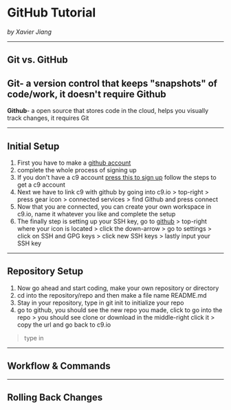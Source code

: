 # GitHub Tutorial

_by Xavier Jiang_

---
## Git vs. GitHub
**Git**- a version control that keeps "snapshots" of code/work, it doesn't require Github
---
**Github**- a open source that stores code in the cloud, helps you visually track changes, it requires Git 


---
## Initial Setup
1) First you have to make a [github account](https://github.com/)
2) complete the whole process of signing up 
3) If you don't have a c9 account [press this to sign up](https://c9.io/) follow the steps to get a c9 account
4) Next we have to link c9 with github by going into c9.io > top-right > press gear icon > connected services > find Github and press connect
5) Now that you are connected, you can create your own workspace in c9.io, name it whatever you like and complete the setup
6) The finally step is setting up your SSH key, go to [github](https://github.com/) > top-right where your icon is located > click the down-arrow > go to settings > click on SSH and GPG keys > click new SSH keys > 
lastly input your SSH key

---
## Repository Setup
1) Now go ahead and start coding, make your own repository or directory 
2) cd into the repository/repo and then make a file name README.md
3) Stay in your repository, type in git init to initialize your repo
4) go to github, you should see the new repo you made, click to go into the repo > you should see clone or download in the middle-right click it > copy the url and go back to c9.io
 > type in 



---
## Workflow & Commands



---
## Rolling Back Changes